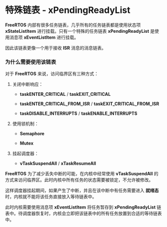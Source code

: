 # 特殊链表 - xPendingReadyList

**FreeRTOS** 内部有很多任务链表，几乎所有的任务链表都是使用状态项 **xStateListItem** 进行挂载。只有一个特殊的任务链表 **xPendingReadyList** 是使用消息项 **xEventListItem** 进行挂载。

因此该链表更像一个用于接收 **ISR** 消息的消息链表。

### 为什么需要使用该链表

对于 **FreeRTOS** 来说，访问临界区有三种方式：

 1. 关闭中断响应：

    - **taskENTER_CRITICAL** / **taskEXIT_CRITICAL**

    - **taskENTER_CRITICAL_FROM_ISR** / **taskEXIT_CRITICAL_FROM_ISR**

    - **taskDISABLE_INTERRUPTS** / **taskENABLE_INTERRUPTS**

 2. 使用锁机制：

    - **Semaphore**

    - **Mutex**

 3. 挂起调度器：

    - **vTaskSuspendAll** / **xTaskResumeAll**

**FreeRTOS** 为了减少丢失中断的可能，在内核中经常使用 **vTaskSuspendAll** 的方式来访问临界区。此时内核中所有任务的状态需要被锁定，不允许被修改。

这样调度器挂起期间，如果产生了中断，并且在该中断中有任务需要进入 **就绪态** 时，内核就不能将该任务直接放入等待链表中。

此时内核需要使用消息项 **xEventListItem** 将任务暂存到 **xPendingReadyList** 链表中。待调度器恢复时，内核会立即把该链表中的所有任务放置到合适的等待链表中。

